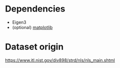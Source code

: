
# Dependencies
- Eigen3
- (optional) [matplotlib](https://github.com/lava/matplotlib-cpp)

# Dataset origin
https://www.itl.nist.gov/div898/strd/nls/nls_main.shtml
